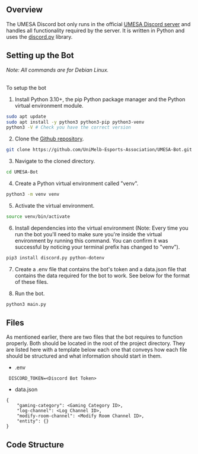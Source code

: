 ## Overview
The UMESA Discord bot only runs in the official [UMESA Discord server](https://discord.gg/VvXuE2NGX6) and handles all functionality required by the server. It is written in Python and uses the [discord.py](https://discordpy.readthedocs.io/en/stable/) library.

## Setting up the Bot
*Note: All commands are for Debian Linux.*<br><br>

To setup the bot
1. Install Python 3.10+, the pip Python package manager and the Python virtual environment module.
```bash
sudo apt update
sudo apt install -y python3 python3-pip python3-venv
python3 -V # Check you have the correct version
```

2. Clone the [Github repository](https://github.com/UniMelb-Esports-Association/UMESA-Bot).
```bash
git clone https://github.com/UniMelb-Esports-Association/UMESA-Bot.git
```

3. Navigate to the cloned directory.
```bash
cd UMESA-Bot
```

4. Create a Python virtual environment called "venv".
```bash
python3 -m venv venv
```

5. Activate the virtual environment.
```bash
source venv/bin/activate
```

6. Install dependencies into the virtual environment (Note: Every time you run the bot you'll need to make sure you're inside the virtual environment by running this command. You can confirm it was successful by noticing your terminal prefix has changed to "venv").
```bash
pip3 install discord.py python-dotenv
```

7. Create a .env file that contains the bot's token and a data.json file that contains the data required for the bot to work. See below for the format of these files.

8. Run the bot.
```bash
python3 main.py
```

## Files
As mentioned earlier, there are two files that the bot requires to function properly. Both should be located in the root of the project directory. They are listed here with a template below each one that conveys how each file should be structured and what information should start in them.

- .env
```
 DISCORD_TOKEN=<Discord Bot Token>
 ```

- data.json
```
{
    "gaming-category": <Gaming Category ID>,
    "log-channel": <Log Channel ID>,
    "modify-room-channel": <Modify Room Channel ID>,
    "entity": {}
}
```

## Code Structure
